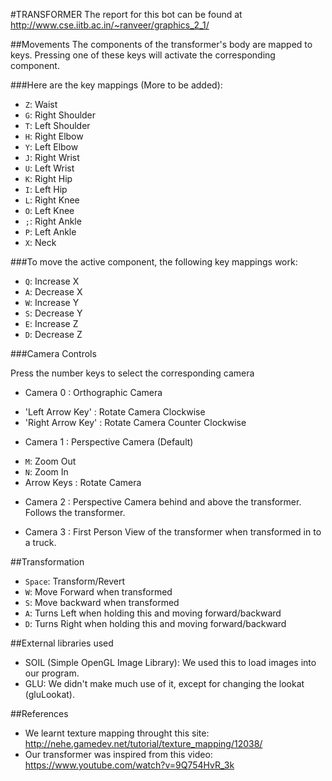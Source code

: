 #TRANSFORMER
The report for this bot can be found at http://www.cse.iitb.ac.in/~ranveer/graphics_2_1/

##Movements
The components of the transformer's body are mapped to keys. Pressing one of these keys will activate the corresponding component.

###Here are the key mappings (More to be added):
* `Z`: Waist
* `G`: Right Shoulder
* `T`: Left Shoulder
* `H`: Right Elbow
* `Y`: Left Elbow
* `J`: Right Wrist
* `U`: Left Wrist
* `K`: Right Hip
* `I`: Left Hip
* `L`: Right Knee
* `O`: Left Knee
* `;`: Right Ankle
* `P`: Left Ankle
* `X`: Neck

###To move the active component, the following key mappings work:
* `Q`: Increase X
* `A`: Decrease X
* `W`: Increase Y
* `S`: Decrease Y
* `E`: Increase Z
* `D`: Decrease Z

###Camera Controls

Press the number keys to select the corresponding camera

* Camera 0 : Orthographic Camera
- 'Left Arrow Key' : Rotate Camera Clockwise
- 'Right Arrow Key' : Rotate Camera Counter Clockwise

* Camera 1 : Perspective Camera (Default)
- `M`: Zoom Out
- `N`: Zoom In
- Arrow Keys : Rotate Camera

* Camera 2 : Perspective Camera behind and above the transformer. Follows the transformer.

* Camera 3 : First Person View of the transformer when transformed in to a truck.

##Transformation
* `Space`: Transform/Revert
* `W`: Move Forward when transformed
* `S`: Move backward when transformed
* `A`: Turns Left when holding this and moving forward/backward
* `D`: Turns Right when holding this and moving forward/backward

##External libraries used
* SOIL (Simple OpenGL Image Library): We used this to load images into our program.
* GLU: We didn't make much use of it, except for changing the lookat (gluLookat).

##References
* We learnt texture mapping throught this site: http://nehe.gamedev.net/tutorial/texture_mapping/12038/
* Our transformer was inspired from this video: https://www.youtube.com/watch?v=9Q754HvR_3k
